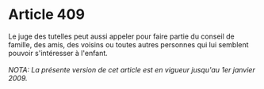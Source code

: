 # Article 409

Le juge des tutelles peut aussi appeler pour faire partie du conseil de famille, des amis, des voisins ou toutes autres personnes qui lui semblent pouvoir s'intéresser à l'enfant.<br/><br/><i>NOTA:  La présente version de cet article est en vigueur jusqu'au 1er janvier 2009.</i>